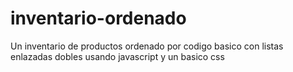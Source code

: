 # inventario-ordenado

Un inventario de productos ordenado por codigo basico con listas enlazadas dobles usando javascript y un basico css
